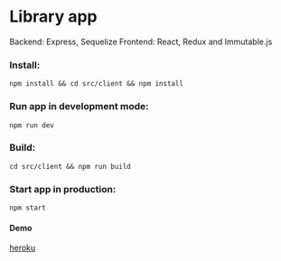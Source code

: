 # Library app
Backend: Express, Sequelize
Frontend: React, Redux and Immutable.js

### Install:
```
npm install && cd src/client && npm install
```

### Run app in development mode:
```
npm run dev
```

### Build:
```
cd src/client && npm run build
```

### Start app in production:
```
npm start
```

#### Demo
[heroku](https://library-fullstack.herokuapp.com)
